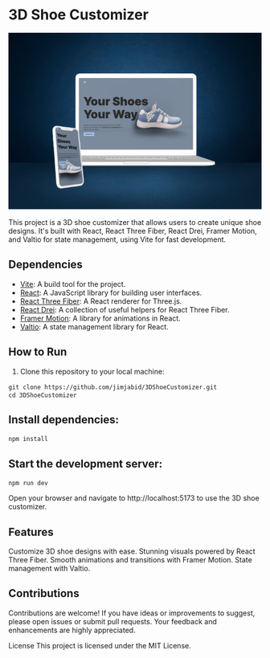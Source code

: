 # 3D Shoe Customizer

![3D Shoe Customizer](./public/readme-shoe-cust.png)

This project is a 3D shoe customizer that allows users to create unique shoe designs. It's built with React, React Three Fiber, React Drei, Framer Motion, and Valtio for state management, using Vite for fast development.

## Dependencies

- [Vite](https://vitejs.dev/): A build tool for the project.
- [React](https://reactjs.org/): A JavaScript library for building user interfaces.
- [React Three Fiber](https://github.com/pmndrs/react-three-fiber): A React renderer for Three.js.
- [React Drei](https://github.com/pmndrs/drei): A collection of useful helpers for React Three Fiber.
- [Framer Motion](https://www.framer.com/motion/): A library for animations in React.
- [Valtio](https://github.com/pmndrs/valtio): A state management library for React.

## How to Run

1. Clone this repository to your local machine:

```
git clone https://github.com/jimjabid/3DShoeCustomizer.git
cd 3DShoeCustomizer
```

## Install dependencies:

```
npm install
```

## Start the development server:

```
npm run dev
```

Open your browser and navigate to http://localhost:5173 to use the 3D shoe customizer.

## Features

Customize 3D shoe designs with ease.
Stunning visuals powered by React Three Fiber.
Smooth animations and transitions with Framer Motion.
State management with Valtio.

## Contributions

Contributions are welcome! If you have ideas or improvements to suggest, please open issues or submit pull requests. Your feedback and enhancements are highly appreciated.

License
This project is licensed under the MIT License.
